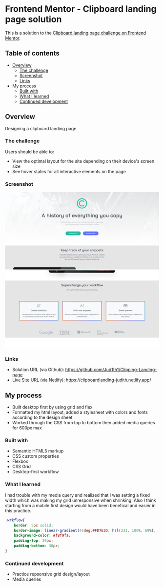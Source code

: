 # Frontend Mentor - Clipboard landing page solution

This is a solution to the [Clipboard landing page challenge on Frontend Mentor](https://www.frontendmentor.io/challenges/clipboard-landing-page-5cc9bccd6c4c91111378ecb9).

## Table of contents

- [Overview](#overview)
  - [The challenge](#the-challenge)
  - [Screenshot](#screenshot)
  - [Links](#links)
- [My process](#my-process)
  - [Built with](#built-with)
  - [What I learned](#what-i-learned)
  - [Continued development](#continued-development)
  

## Overview
  Designing a clipboard landing page 

### The challenge

Users should be able to:

- View the optimal layout for the site depending on their device's screen size
- See hover states for all interactive elements on the page

### Screenshot

<img src="images/Screenshot(1).png" alt="">
<img src="images/Screenshot(2).png" alt="">


### Links

- Solution URL (via Github): https://github.com/Jud1th1/Clipping-Landing-page
- Live Site URL (via Netlify): https://clipboardlanding-judith.netlify.app/ 

## My process
- Built desktop first by using grid and flex
- Formatted my html layout, added a stylesheet with colors and fonts according to the design sheet
- Worked through the CSS from top to bottom then added media queries for 600px max

### Built with

- Semantic HTML5 markup
- CSS custom properties
- Flexbox
- CSS Grid
- Desktop-first workflow


### What I learned

I had trouble with my media query and realized that I was setting a fixed width which was making my grid unresponsive when shrinking. Also I think starting from a mobile first design would have been benefical and easier in this practice. 


```css
.wrkflow{
    border: 5px solid;
    border-image: linear-gradient(45deg,#FD7E3D, hsl(233, 100%, 69%),  hsl(171, 66%, 44%)) 1;
    background-color: #f8f9fa;
    padding-top: 30px;
    padding-bottom: 30px;
}
```

### Continued development

- Practice repsonsive grid design/layout
- Media queries

